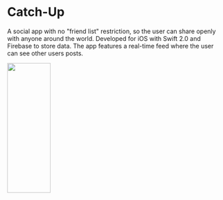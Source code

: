 # Catch-Up
A social app with no "friend list" restriction, so the user can share openly with anyone around the world. Developed for iOS with Swift 2.0 and Firebase to store data. The app features a real-time feed where the user can see other users posts. 



<a href="url"><img src="https://cloud.githubusercontent.com/assets/8655417/13531345/09e0c704-e1f4-11e5-8ad3-910c0108eec1.png" align="left" height="300" width="100" ></a>
